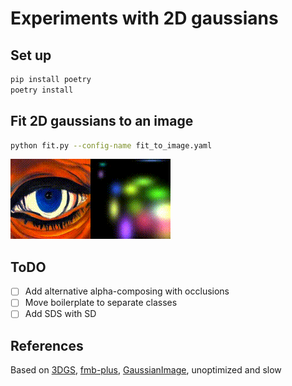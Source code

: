 # Experiments with 2D gaussians

## Set up

```bash
pip install poetry
poetry install
```

## Fit 2D gaussians to an image

```bash
python fit.py --config-name fit_to_image.yaml
```

![An example of fitting an image](./static/eye_fitting.gif)

## ToDO
- [ ] Add alternative alpha-composing with occlusions
- [ ] Move boilerplate to separate classes
- [ ] Add SDS with SD

## References
Based on [3DGS](https://repo-sam.inria.fr/fungraph/3d-gaussian-splatting/), [fmb-plus](https://leonidk.com/fmb-plus/), [GaussianImage](https://arxiv.org/abs/2403.08551), unoptimized and slow

